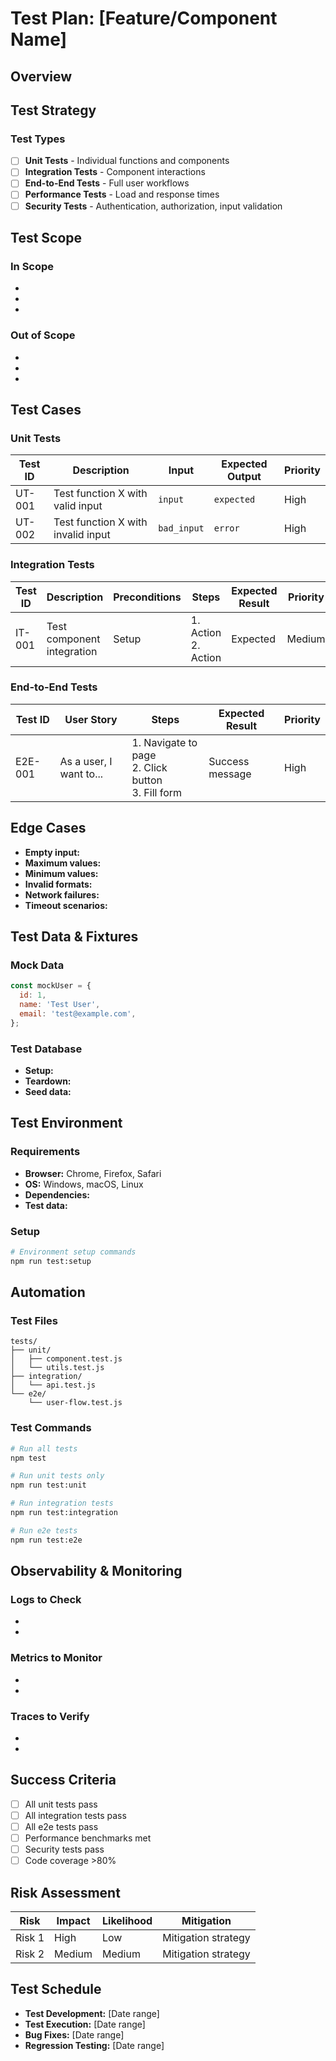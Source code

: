 # Test Plan: [Feature/Component Name]

## Overview

<!-- Brief description of what we're testing -->

## Test Strategy

<!-- High-level approach to testing -->

### Test Types

- [ ] **Unit Tests** - Individual functions and components
- [ ] **Integration Tests** - Component interactions
- [ ] **End-to-End Tests** - Full user workflows
- [ ] **Performance Tests** - Load and response times
- [ ] **Security Tests** - Authentication, authorization, input validation

## Test Scope

### In Scope

-
-
-

### Out of Scope

-
-
-

## Test Cases

### Unit Tests

| Test ID | Description                        | Input       | Expected Output | Priority |
| ------- | ---------------------------------- | ----------- | --------------- | -------- |
| UT-001  | Test function X with valid input   | `input`     | `expected`      | High     |
| UT-002  | Test function X with invalid input | `bad_input` | `error`         | High     |

### Integration Tests

| Test ID | Description                | Preconditions | Steps                  | Expected Result | Priority |
| ------- | -------------------------- | ------------- | ---------------------- | --------------- | -------- |
| IT-001  | Test component integration | Setup         | 1. Action<br>2. Action | Expected        | Medium   |

### End-to-End Tests

| Test ID | User Story              | Steps                                                  | Expected Result | Priority |
| ------- | ----------------------- | ------------------------------------------------------ | --------------- | -------- |
| E2E-001 | As a user, I want to... | 1. Navigate to page<br>2. Click button<br>3. Fill form | Success message | High     |

## Edge Cases

- **Empty input:**
- **Maximum values:**
- **Minimum values:**
- **Invalid formats:**
- **Network failures:**
- **Timeout scenarios:**

## Test Data & Fixtures

### Mock Data

```javascript
const mockUser = {
  id: 1,
  name: 'Test User',
  email: 'test@example.com',
};
```

### Test Database

- **Setup:**
- **Teardown:**
- **Seed data:**

## Test Environment

### Requirements

- **Browser:** Chrome, Firefox, Safari
- **OS:** Windows, macOS, Linux
- **Dependencies:**
- **Test data:**

### Setup

```bash
# Environment setup commands
npm run test:setup
```

## Automation

### Test Files

```
tests/
├── unit/
│   ├── component.test.js
│   └── utils.test.js
├── integration/
│   └── api.test.js
└── e2e/
    └── user-flow.test.js
```

### Test Commands

```bash
# Run all tests
npm test

# Run unit tests only
npm run test:unit

# Run integration tests
npm run test:integration

# Run e2e tests
npm run test:e2e
```

## Observability & Monitoring

### Logs to Check

-
-

### Metrics to Monitor

-
-

### Traces to Verify

-
-

## Success Criteria

- [ ] All unit tests pass
- [ ] All integration tests pass
- [ ] All e2e tests pass
- [ ] Performance benchmarks met
- [ ] Security tests pass
- [ ] Code coverage >80%

## Risk Assessment

| Risk   | Impact | Likelihood | Mitigation          |
| ------ | ------ | ---------- | ------------------- |
| Risk 1 | High   | Low        | Mitigation strategy |
| Risk 2 | Medium | Medium     | Mitigation strategy |

## Test Schedule

- **Test Development:** [Date range]
- **Test Execution:** [Date range]
- **Bug Fixes:** [Date range]
- **Regression Testing:** [Date range]
